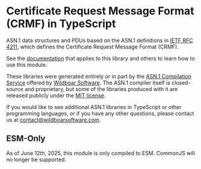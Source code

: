 # Certificate Request Message Format (CRMF) in TypeScript

ASN.1 data structures and PDUs based on the ASN.1 definitions in
[IETF RFC 4211](https://datatracker.ietf.org/doc/html/rfc4211), which defines
the Certificate Request Message Format (CRMF).

See the
[documentation](https://github.com/Wildboar-Software/asn1-typescript-libraries/blob/master/docs/all.md)
that applies to this library and others to learn how to use this module.

These libraries were generated entirely or in part by the
[ASN.1 Compilation Service](https://wildboarsoftware.com/asn1-compilation)
offered by [Wildboar Software](https://wildboarsoftware.com). The ASN.1
compiler itself is closed-source and proprietary, but some of the libraries
produced with it are released publicly under the
[MIT license](https://mit-license.org/).

If you would like to see additional ASN.1 libraries in TypeScript or other
programming languages, or if you have any other questions, please contact us at
[contact@wildboarsoftware.com](mailto:contact@wildboarsoftware.com).

## ESM-Only

As of June 12th, 2025, this module is only compiled to ESM. CommonJS will no
longer be supported.
